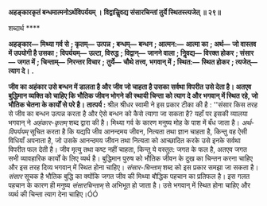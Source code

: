 **अहङ्कारकृतं बन्धमात्मनोऽर्थविपर्ययम् ।** **विद्वान्निॢवद्य संसारचिन्तां तुर्ये स्थितस्त्यजेत् ॥ २९॥** 

शब्दार्थ **** 

**अहङ्कार—** **मिथ्या गर्व से** **; कृतम्—** **उत्पन्न** **; बन्धम्—** **बन्धन** **; आत्मन:—** **आत्मा का** **; अर्थ—** **जो वास्तव में उपयोगी है उसका** **;** **विपर्ययम्—** **उल्टा, विरुद्ध** **; विद्वान्—** **जानने वाला** **; निॢवद्य—** **विरक्त होकर** **; संसार—** **जगत में** **; चिन्ताम्—** **निरन्तर विचार** **;** **तुर्ये—** **चौथे तत्त्व, भगवान् में** **; स्थित:—** **स्थित होकर** **; त्यजेत्—** **त्याग दे।** **.** 

**जीव का अहंकार उसे बन्धन में डालता है और जीव जो चाहता है उसका सर्वथा विपरीत** **उसे देता है। अतएव बुद्धिमान व्यक्ति को चाहिए कि भौतिक जीवन भोगने की स्थायी चिन्ता** **को त्याग दे और भगवान् में स्थित रहे, जो भौतिक चेतना के कार्यों से परे है।** **तात्पर्य :** श्रील श्रीधर स्वामी ने इस प्रकार टीका की है : ''संसार किस तरह से जीव का बन्धन उत्पन्न करता है और ऐसे बन्धन को कैसे त्यागा जा सकता है? यहाँ पर इसकी व्यालया भगवान् ने *अहंकार-कृतम्* शब्द द्वारा की है। मिथ्या गर्व के कारण मनुष्य मोह के पाश में बँध जाता है। *अर्थ-* *विपर्ययम्* सूचित करता है कि यद्यपि जीव आनन्दमय जीवन, नित्यता तथा ज्ञान चाहता है, किन्तु वह ऐसी विधियाँ अपनाता है, जो उसके आनन्दमय जीवन तथा नित्यता को आच्छादित करके उसे इनके सर्वथा विपरीत फल देती है। जीव मृत्यु तथा कष्ट नहीं चाहता, किन्तु ये वस्तुत: जगत के फल है, अतएव जगत सभी व्यावहारिक कार्यों के लिए व्यर्थ है। बुद्धिमान पुरुष को भौतिक जीवन के दुख का चिन्तन करना चाहिए और इस तरह दिव्य भगवान् में स्थित होना चाहिए। *संसार-चिन्ताम्* शब्द को इस प्रकार समझा जा सकता है। *संसार* सूचक है भौतिक बुद्धि का क्योंकि जगत जीव की मिथ्या बौद्धिक पहचान का प्रतिफल है। इस गलत पहचान के कारण ही मनुष्य *संसारचिन्ताम्* से अभिभूत हो जाता है। उसे भगवान् में स्थित होना चाहिए और व्यर्थ की चिन्ता त्याग देना चाहिए।ÓÓ  